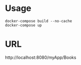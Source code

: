 # Usage
```
docker-compose build --no-cache
docker-compose up
```
# URL
http://localhost:8080/myApp/Books